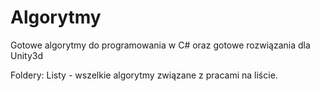 # Algorytmy
Gotowe algorytmy do programowania w C# oraz gotowe rozwiązania dla Unity3d

Foldery:
Listy - wszelkie algorytmy związane z pracami na liście.
